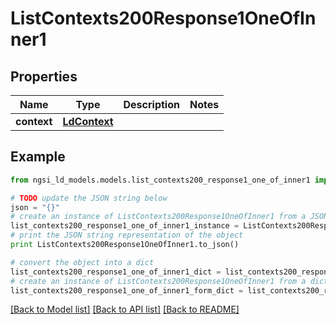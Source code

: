 # ListContexts200Response1OneOfInner1


## Properties
Name | Type | Description | Notes
------------ | ------------- | ------------- | -------------
**context** | [**LdContext**](LdContext.md) |  | 

## Example

```python
from ngsi_ld_models.models.list_contexts200_response1_one_of_inner1 import ListContexts200Response1OneOfInner1

# TODO update the JSON string below
json = "{}"
# create an instance of ListContexts200Response1OneOfInner1 from a JSON string
list_contexts200_response1_one_of_inner1_instance = ListContexts200Response1OneOfInner1.from_json(json)
# print the JSON string representation of the object
print ListContexts200Response1OneOfInner1.to_json()

# convert the object into a dict
list_contexts200_response1_one_of_inner1_dict = list_contexts200_response1_one_of_inner1_instance.to_dict()
# create an instance of ListContexts200Response1OneOfInner1 from a dict
list_contexts200_response1_one_of_inner1_form_dict = list_contexts200_response1_one_of_inner1.from_dict(list_contexts200_response1_one_of_inner1_dict)
```
[[Back to Model list]](../README.md#documentation-for-models) [[Back to API list]](../README.md#documentation-for-api-endpoints) [[Back to README]](../README.md)


